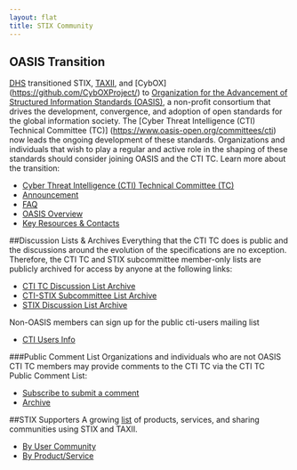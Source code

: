 ```yaml
---
layout: flat
title: STIX Community
---
```


## OASIS Transition
[DHS](http://www.dhs.gov/office-cybersecurity-and-communications/) transitioned STIX, [TAXII](https://github.com/TAXIIProject/), and [CybOX] (https://github.com/CybOXProject/) to [Organization for the Advancement of Structured Information Standards (OASIS)](https://www.oasis-open.org/), a non-profit consortium that drives the development, convergence, and adoption of open standards for the global information society. The [Cyber Threat Intelligence (CTI) Technical Committee (TC)] (https://www.oasis-open.org/committees/cti) now leads the ongoing development of these standards. Organizations and individuals that wish to play a regular and active role in the shaping of these standards should consider joining OASIS and the CTI TC. Learn more about the transition:

* [Cyber Threat Intelligence (CTI) Technical Committee (TC)](https://www.oasis-open.org/committees/cti)
* [Announcement](http://stixproject.tumblr.com/post/117006597637/dhs-leads-effort-to-transition-automated)
* [FAQ](https://stixproject.github.io/oasis-faq.pdf)
* [OASIS Overview](https://stixproject.github.io/stix-at-oasis.pdf)
* [Key Resources & Contacts](https://stixproject.github.io/oasis-cti-info.html)

##Discussion Lists & Archives
Everything that the CTI TC does is public and the discussions around the evolution of the specifications are no exception. Therefore, the CTI TC and STIX subcommittee member-only lists are publicly archived for access by anyone at the following links:

* [CTI TC Discussion List Archive](https://lists.oasis-open.org/archives/cti/)
* [CTI-STIX Subcommittee List Archive](https://lists.oasis-open.org/archives/cti-stix/)
* [STIX Discussion List Archive](http://making-security-measurable.1364806.n2.nabble.com/STIX-Discussion-List-f7579090.html)

Non-OASIS members can sign up for the public cti-users mailing list

* [CTI Users Info](https://www.oasis-open.org/committees/tc_home.php?wg_abbrev=cti#feedback)

###Public Comment List
Organizations and individuals who are not OASIS CTI TC members may provide comments to the CTI TC via the CTI TC Public Comment List:

* [Subscribe to submit a comment](http://www.oasis-open.org/committees/comments/form.php?wg_abbrev=cti)
* [Archive](https://lists.oasis-open.org/archives/cti-comment/)

##STIX Supporters
A growing [list](http://stixproject.github.io/supporters/) of products, services, and sharing communities using STIX and TAXII.

* [By User Community](http://stixproject.github.io/supporters/#user-communities)
* [By Product/Service](http://stixproject.github.io/supporters/#products-and-services)
